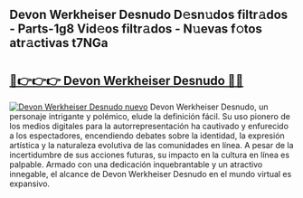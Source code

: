 ## Devon Werkheiser Desnudo D𝚎sn𝚞dos filtr𝚊dos - Parts-1g8 Vid𝚎os filtr𝚊dos - N𝚞evas f𝚘tos atr𝚊ctivas t7NGa

# <h2><a href="http://mb3liiu.tromn.icu/?c=Devon+Werkheiser+Desnudo">🔗👉👉👉 Devon Werkheiser Desnudo 🔗🔗</a></h2>

[![Devon Werkheiser Desnudo nuevo](https://i.imgur.com/pEAQMta.gif)](http://mb3liiu.tromn.icu/?c=Devon+Werkheiser+Desnudo)
Devon Werkheiser Desnudo, un personaje intrigante y polémico, elude la definición fácil. Su uso pionero de los medios digitales para la autorrepresentación ha cautivado y enfurecido a los espectadores, encendiendo debates sobre la identidad, la expresión artística y la naturaleza evolutiva de las comunidades en línea. A pesar de la incertidumbre de sus acciones futuras, su impacto en la cultura en línea es palpable. Armado con una dedicación inquebrantable y un atractivo innegable, el alcance de Devon Werkheiser Desnudo en el mundo virtual es expansivo.
